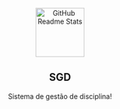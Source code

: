 <p align="center">
 <img width="100px" src="http://images6.fanpop.com/image/photos/38500000/Bunny-Sprite-terraria-38574148-200-167.gif" align="center" alt="GitHub Readme Stats" />
 <h2 align="center">SGD</h2>
 <p align="center">Sistema de gestão de disciplina!</p>
